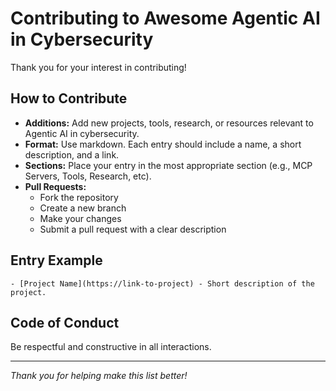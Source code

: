 # Contributing to Awesome Agentic AI in Cybersecurity

Thank you for your interest in contributing!

## How to Contribute

- **Additions:** Add new projects, tools, research, or resources relevant to Agentic AI in cybersecurity.
- **Format:** Use markdown. Each entry should include a name, a short description, and a link.
- **Sections:** Place your entry in the most appropriate section (e.g., MCP Servers, Tools, Research, etc).
- **Pull Requests:**
  - Fork the repository
  - Create a new branch
  - Make your changes
  - Submit a pull request with a clear description

## Entry Example

```
- [Project Name](https://link-to-project) - Short description of the project.
```

## Code of Conduct
Be respectful and constructive in all interactions.

---

*Thank you for helping make this list better!* 
